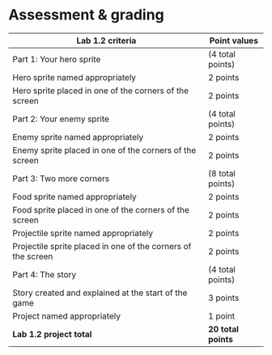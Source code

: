 # Assessment & grading
Lab 1.2 criteria | Point values
-|-
Part 1: Your hero sprite | (4 total points)
Hero sprite named appropriately | 2 points
Hero sprite placed in one of the corners of the screen | 2 points
Part 2: Your enemy sprite | (4 total points)
Enemy sprite named appropriately | 2 points
Enemy sprite placed in one of the corners of the screen | 2 points
Part 3: Two more corners | (8 total points)
Food sprite named appropriately | 2 points
Food sprite placed in one of the corners of the screen | 2 points
Projectile sprite named appropriately | 2 points
Projectile sprite placed in one of the corners of the screen | 2 points
Part 4: The story | (4 total points)
Story created and explained at the start of the game | 3 points
Project named appropriately | 1 point
<b>Lab 1.2 project total </b>| <b>20 total points</b>



